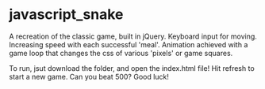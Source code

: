 # javascript_snake

A recreation of the classic game, built in jQuery. 
Keyboard input for moving. 
Increasing speed with each successful 'meal'. 
Animation achieved with a game loop that changes the css of various 'pixels' or game squares.

To run, jsut download the folder, and open the index.html file! 
Hit refresh to start a new game. Can you beat 500?
Good luck! 
